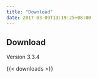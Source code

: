```yaml
---
title: "Download"
date: 2017-03-09T13:19:25+08:00
---
```

## Download

Version 3.3.4

{{< downloads >}}
